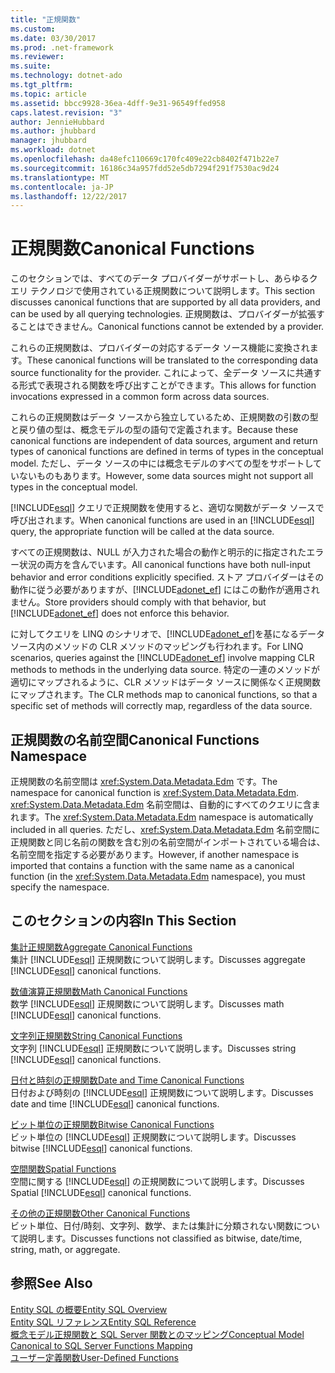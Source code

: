 ```yaml
---
title: "正規関数"
ms.custom: 
ms.date: 03/30/2017
ms.prod: .net-framework
ms.reviewer: 
ms.suite: 
ms.technology: dotnet-ado
ms.tgt_pltfrm: 
ms.topic: article
ms.assetid: bbcc9928-36ea-4dff-9e31-96549ffed958
caps.latest.revision: "3"
author: JennieHubbard
ms.author: jhubbard
manager: jhubbard
ms.workload: dotnet
ms.openlocfilehash: da48efc110669c170fc409e22cb8402f471b22e7
ms.sourcegitcommit: 16186c34a957fdd52e5db7294f291f7530ac9d24
ms.translationtype: MT
ms.contentlocale: ja-JP
ms.lasthandoff: 12/22/2017
---
```

# <a name="canonical-functions"></a><span data-ttu-id="ca384-102">正規関数</span><span class="sxs-lookup"><span data-stu-id="ca384-102">Canonical Functions</span></span>
<span data-ttu-id="ca384-103">このセクションでは、すべてのデータ プロバイダーがサポートし、あらゆるクエリ テクノロジで使用されている正規関数について説明します。</span><span class="sxs-lookup"><span data-stu-id="ca384-103">This section discusses canonical functions that are supported by all data providers, and can be used by all querying technologies.</span></span> <span data-ttu-id="ca384-104">正規関数は、プロバイダーが拡張することはできません。</span><span class="sxs-lookup"><span data-stu-id="ca384-104">Canonical functions cannot be extended by a provider.</span></span>  
  
 <span data-ttu-id="ca384-105">これらの正規関数は、プロバイダーの対応するデータ ソース機能に変換されます。</span><span class="sxs-lookup"><span data-stu-id="ca384-105">These canonical functions will be translated to the corresponding data source functionality for the provider.</span></span> <span data-ttu-id="ca384-106">これによって、全データ ソースに共通する形式で表現される関数を呼び出すことができます。</span><span class="sxs-lookup"><span data-stu-id="ca384-106">This allows for function invocations expressed in a common form across data sources.</span></span>  
  
 <span data-ttu-id="ca384-107">これらの正規関数はデータ ソースから独立しているため、正規関数の引数の型と戻り値の型は、概念モデルの型の語句で定義されます。</span><span class="sxs-lookup"><span data-stu-id="ca384-107">Because these canonical functions are independent of data sources, argument and return types of canonical functions are defined in terms of types in the conceptual model.</span></span> <span data-ttu-id="ca384-108">ただし、データ ソースの中には概念モデルのすべての型をサポートしていないものもあります。</span><span class="sxs-lookup"><span data-stu-id="ca384-108">However, some data sources might not support all types in the conceptual model.</span></span>  
  
 <span data-ttu-id="ca384-109">[!INCLUDE[esql](../../../../../../includes/esql-md.md)] クエリで正規関数を使用すると、適切な関数がデータ ソースで呼び出されます。</span><span class="sxs-lookup"><span data-stu-id="ca384-109">When canonical functions are used in an [!INCLUDE[esql](../../../../../../includes/esql-md.md)] query, the appropriate function will be called at the data source.</span></span>  
  
 <span data-ttu-id="ca384-110">すべての正規関数は、NULL が入力された場合の動作と明示的に指定されたエラー状況の両方を含んでいます。</span><span class="sxs-lookup"><span data-stu-id="ca384-110">All canonical functions have both null-input behavior and error conditions explicitly specified.</span></span> <span data-ttu-id="ca384-111">ストア プロバイダーはその動作に従う必要がありますが、[!INCLUDE[adonet_ef](../../../../../../includes/adonet-ef-md.md)] にはこの動作が適用されません。</span><span class="sxs-lookup"><span data-stu-id="ca384-111">Store providers should comply with that behavior, but [!INCLUDE[adonet_ef](../../../../../../includes/adonet-ef-md.md)] does not enforce this behavior.</span></span>  
  
 <span data-ttu-id="ca384-112">に対してクエリを LINQ のシナリオで、[!INCLUDE[adonet_ef](../../../../../../includes/adonet-ef-md.md)]を基になるデータ ソース内のメソッドの CLR メソッドのマッピングも行われます。</span><span class="sxs-lookup"><span data-stu-id="ca384-112">For LINQ scenarios, queries against the [!INCLUDE[adonet_ef](../../../../../../includes/adonet-ef-md.md)] involve mapping CLR methods to methods in the underlying data source.</span></span> <span data-ttu-id="ca384-113">特定の一連のメソッドが適切にマップされるように、CLR メソッドはデータ ソースに関係なく正規関数にマップされます。</span><span class="sxs-lookup"><span data-stu-id="ca384-113">The CLR methods map to canonical functions, so that a specific set of methods will correctly map, regardless of the data source.</span></span>  
  
## <a name="canonical-functions-namespace"></a><span data-ttu-id="ca384-114">正規関数の名前空間</span><span class="sxs-lookup"><span data-stu-id="ca384-114">Canonical Functions Namespace</span></span>  
 <span data-ttu-id="ca384-115">正規関数の名前空間は <xref:System.Data.Metadata.Edm> です。</span><span class="sxs-lookup"><span data-stu-id="ca384-115">The namespace for canonical function is <xref:System.Data.Metadata.Edm>.</span></span> <span data-ttu-id="ca384-116"><xref:System.Data.Metadata.Edm> 名前空間は、自動的にすべてのクエリに含まれます。</span><span class="sxs-lookup"><span data-stu-id="ca384-116">The <xref:System.Data.Metadata.Edm> namespace is automatically included in all queries.</span></span> <span data-ttu-id="ca384-117">ただし、<xref:System.Data.Metadata.Edm> 名前空間に正規関数と同じ名前の関数を含む別の名前空間がインポートされている場合は、名前空間を指定する必要があります。</span><span class="sxs-lookup"><span data-stu-id="ca384-117">However, if another namespace is imported that contains a function with the same name as a canonical function (in the <xref:System.Data.Metadata.Edm> namespace), you must specify the namespace.</span></span>  
  
## <a name="in-this-section"></a><span data-ttu-id="ca384-118">このセクションの内容</span><span class="sxs-lookup"><span data-stu-id="ca384-118">In This Section</span></span>  
 [<span data-ttu-id="ca384-119">集計正規関数</span><span class="sxs-lookup"><span data-stu-id="ca384-119">Aggregate Canonical Functions</span></span>](../../../../../../docs/framework/data/adonet/ef/language-reference/aggregate-canonical-functions.md)  
 <span data-ttu-id="ca384-120">集計 [!INCLUDE[esql](../../../../../../includes/esql-md.md)] 正規関数について説明します。</span><span class="sxs-lookup"><span data-stu-id="ca384-120">Discusses aggregate [!INCLUDE[esql](../../../../../../includes/esql-md.md)] canonical functions.</span></span>  
  
 [<span data-ttu-id="ca384-121">数値演算正規関数</span><span class="sxs-lookup"><span data-stu-id="ca384-121">Math Canonical Functions</span></span>](../../../../../../docs/framework/data/adonet/ef/language-reference/math-canonical-functions.md)  
 <span data-ttu-id="ca384-122">数学 [!INCLUDE[esql](../../../../../../includes/esql-md.md)] 正規関数について説明します。</span><span class="sxs-lookup"><span data-stu-id="ca384-122">Discusses math [!INCLUDE[esql](../../../../../../includes/esql-md.md)] canonical functions.</span></span>  
  
 [<span data-ttu-id="ca384-123">文字列正規関数</span><span class="sxs-lookup"><span data-stu-id="ca384-123">String Canonical Functions</span></span>](../../../../../../docs/framework/data/adonet/ef/language-reference/string-canonical-functions.md)  
 <span data-ttu-id="ca384-124">文字列 [!INCLUDE[esql](../../../../../../includes/esql-md.md)] 正規関数について説明します。</span><span class="sxs-lookup"><span data-stu-id="ca384-124">Discusses string [!INCLUDE[esql](../../../../../../includes/esql-md.md)] canonical functions.</span></span>  
  
 [<span data-ttu-id="ca384-125">日付と時刻の正規関数</span><span class="sxs-lookup"><span data-stu-id="ca384-125">Date and Time Canonical Functions</span></span>](../../../../../../docs/framework/data/adonet/ef/language-reference/date-and-time-canonical-functions.md)  
 <span data-ttu-id="ca384-126">日付および時刻の [!INCLUDE[esql](../../../../../../includes/esql-md.md)] 正規関数について説明します。</span><span class="sxs-lookup"><span data-stu-id="ca384-126">Discusses date and time [!INCLUDE[esql](../../../../../../includes/esql-md.md)] canonical functions.</span></span>  
  
 [<span data-ttu-id="ca384-127">ビット単位の正規関数</span><span class="sxs-lookup"><span data-stu-id="ca384-127">Bitwise Canonical Functions</span></span>](../../../../../../docs/framework/data/adonet/ef/language-reference/bitwise-canonical-functions.md)  
 <span data-ttu-id="ca384-128">ビット単位の [!INCLUDE[esql](../../../../../../includes/esql-md.md)] 正規関数について説明します。</span><span class="sxs-lookup"><span data-stu-id="ca384-128">Discusses bitwise [!INCLUDE[esql](../../../../../../includes/esql-md.md)] canonical functions.</span></span>  
  
 [<span data-ttu-id="ca384-129">空間関数</span><span class="sxs-lookup"><span data-stu-id="ca384-129">Spatial Functions</span></span>](../../../../../../docs/framework/data/adonet/ef/language-reference/spatial-functions.md)  
 <span data-ttu-id="ca384-130">空間に関する [!INCLUDE[esql](../../../../../../includes/esql-md.md)] の正規関数について説明します。</span><span class="sxs-lookup"><span data-stu-id="ca384-130">Discusses Spatial [!INCLUDE[esql](../../../../../../includes/esql-md.md)] canonical functions.</span></span>  
  
 [<span data-ttu-id="ca384-131">その他の正規関数</span><span class="sxs-lookup"><span data-stu-id="ca384-131">Other Canonical Functions</span></span>](../../../../../../docs/framework/data/adonet/ef/language-reference/other-canonical-functions.md)  
 <span data-ttu-id="ca384-132">ビット単位、日付/時刻、文字列、数学、または集計に分類されない関数について説明します。</span><span class="sxs-lookup"><span data-stu-id="ca384-132">Discusses functions not classified as bitwise, date/time, string, math, or aggregate.</span></span>  
  
## <a name="see-also"></a><span data-ttu-id="ca384-133">参照</span><span class="sxs-lookup"><span data-stu-id="ca384-133">See Also</span></span>  
 [<span data-ttu-id="ca384-134">Entity SQL の概要</span><span class="sxs-lookup"><span data-stu-id="ca384-134">Entity SQL Overview</span></span>](../../../../../../docs/framework/data/adonet/ef/language-reference/entity-sql-overview.md)  
 [<span data-ttu-id="ca384-135">Entity SQL リファレンス</span><span class="sxs-lookup"><span data-stu-id="ca384-135">Entity SQL Reference</span></span>](../../../../../../docs/framework/data/adonet/ef/language-reference/entity-sql-reference.md)  
 [<span data-ttu-id="ca384-136">概念モデル正規関数と SQL Server 関数とのマッピング</span><span class="sxs-lookup"><span data-stu-id="ca384-136">Conceptual Model Canonical to SQL Server Functions Mapping</span></span>](../../../../../../docs/framework/data/adonet/ef/conceptual-model-canonical-to-sql-server-functions-mapping.md)  
 [<span data-ttu-id="ca384-137">ユーザー定義関数</span><span class="sxs-lookup"><span data-stu-id="ca384-137">User-Defined Functions</span></span>](../../../../../../docs/framework/data/adonet/ef/language-reference/user-defined-functions-entity-sql.md)
